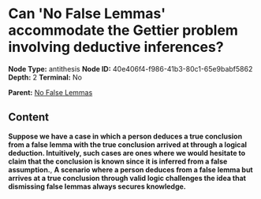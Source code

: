 # Can 'No False Lemmas' accommodate the Gettier problem involving deductive inferences?

**Node Type:** antithesis
**Node ID:** 40e406f4-f986-41b3-80c1-65e9babf5862
**Depth:** 2
**Terminal:** No

**Parent:** [No False Lemmas](no-false-lemmas.md)

## Content

**Suppose we have a case in which a person deduces a true conclusion from a false lemma with the true conclusion arrived at through a logical deduction. Intuitively, such cases are ones where we would hesitate to claim that the conclusion is known since it is inferred from a false assumption.**, **A scenario where a person deduces from a false lemma but arrives at a true conclusion through valid logic challenges the idea that dismissing false lemmas always secures knowledge.**
